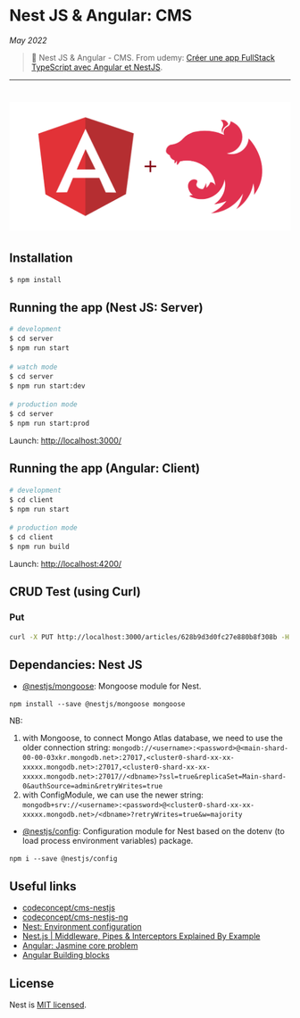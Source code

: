 # Nest JS & Angular: CMS

_May 2022_

> 🔨 Nest JS & Angular - CMS. From udemy: [Créer une app FullStack TypeScript avec Angular et NestJS](https://www.udemy.com/course/creer-une-app-fullstack-typescript-avec-angular-et-nestjs).

---

<h1 align="center">
    <img src="_readme-img/logo.png">
</h1>

## Installation

```bash
$ npm install
```

## Running the app (Nest JS: Server)

```bash
# development
$ cd server
$ npm run start

# watch mode
$ cd server
$ npm run start:dev

# production mode
$ cd server
$ npm run start:prod
```

Launch: [http://localhost:3000/](http://localhost:3000/)

## Running the app (Angular: Client)

```bash
# development
$ cd client
$ npm run start

# production mode
$ cd client
$ npm run build
```

Launch: [http://localhost:4200/](http://localhost:4200/)

## CRUD Test (using Curl)

### Put

```bash
curl -X PUT http://localhost:3000/articles/628b9d3d0fc27e880b8f308b -H 'Content-Type: application/json' -H 'Accept: application/json' -d '{"title": "Last article edit2", "content":"Last article edit2"}'
```

## Dependancies: Nest JS

- [@nestjs/mongoose](https://www.npmjs.com/package/@nestjs/mongoose): Mongoose module for Nest.

`npm install --save @nestjs/mongoose mongoose`

NB:

1. with Mongoose, to connect Mongo Atlas database, we need to use the older connection string: `mongodb://<username>:<password>@<main-shard-00-00-03xkr.mongodb.net>:27017,<cluster0-shard-xx-xx-xxxxx.mongodb.net>:27017,<cluster0-shard-xx-xx-xxxxx.mongodb.net>:27017//<dbname>?ssl=true&replicaSet=Main-shard-0&authSource=admin&retryWrites=true`
2. with ConfigModule, we can use the newer string: `mongodb+srv://<username>:<password>@<cluster0-shard-xx-xx-xxxxx.mongodb.net>/<dbname>?retryWrites=true&w=majority`

- [@nestjs/config](https://www.npmjs.com/package/@nestjs/config): Configuration module for Nest based on the dotenv (to load process environment variables) package.

`npm i --save @nestjs/config`

## Useful links

- [codeconcept/cms-nestjs](https://github.com/codeconcept/cms-nestjs)
- [codeconcept/cms-nestjs-ng](https://github.com/codeconcept/cms-nestjs-ng)
- [Nest: Environment configuration](https://docs.nestjs.com/techniques/configuration)
- [Nest.js | Middleware, Pipes & Interceptors Explained By Example](https://www.youtube.com/watch?v=x1W3FJ1RJlM&ab_channel=MichaelGuay)
- [Angular: Jasmine core problem](https://stackoverflow.com/questions/67433893/unable-to-resolve-dependency-tree-error-for-creating-new-angular-project)
- [Angular Building blocks](https://slides.com/sajeetharan/deck-62536557-5a27-40cd-a98e-3fc7f3c6517a-11-10#/14)

## License

Nest is [MIT licensed](LICENSE).
